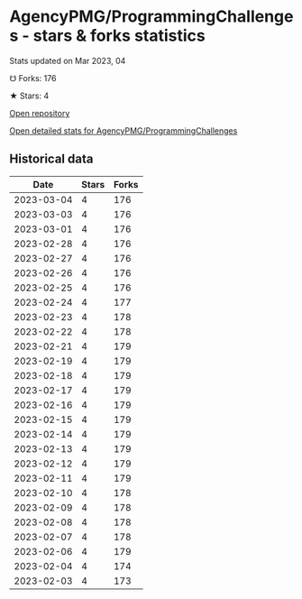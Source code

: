 # AgencyPMG/ProgrammingChallenges - stars & forks statistics

Stats updated on Mar 2023, 04

☋ Forks: 176

★ Stars: 4

[Open repository](https://github.com/AgencyPMG/ProgrammingChallenges)

[Open detailed stats for AgencyPMG/ProgrammingChallenges](https://reviewgithub.com/rep/AgencyPMG/ProgrammingChallenges)

## Historical data
| Date | Stars | Forks |
|------|-------|-------|
| 2023-03-04 | 4 | 176 | 
| 2023-03-03 | 4 | 176 | 
| 2023-03-01 | 4 | 176 | 
| 2023-02-28 | 4 | 176 | 
| 2023-02-27 | 4 | 176 | 
| 2023-02-26 | 4 | 176 | 
| 2023-02-25 | 4 | 176 | 
| 2023-02-24 | 4 | 177 | 
| 2023-02-23 | 4 | 178 | 
| 2023-02-22 | 4 | 178 | 
| 2023-02-21 | 4 | 179 | 
| 2023-02-19 | 4 | 179 | 
| 2023-02-18 | 4 | 179 | 
| 2023-02-17 | 4 | 179 | 
| 2023-02-16 | 4 | 179 | 
| 2023-02-15 | 4 | 179 | 
| 2023-02-14 | 4 | 179 | 
| 2023-02-13 | 4 | 179 | 
| 2023-02-12 | 4 | 179 | 
| 2023-02-11 | 4 | 179 | 
| 2023-02-10 | 4 | 178 | 
| 2023-02-09 | 4 | 178 | 
| 2023-02-08 | 4 | 178 | 
| 2023-02-07 | 4 | 178 | 
| 2023-02-06 | 4 | 179 | 
| 2023-02-04 | 4 | 174 | 
| 2023-02-03 | 4 | 173 | 

